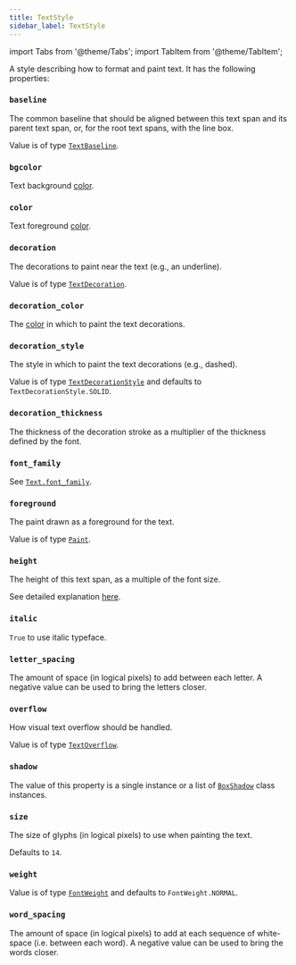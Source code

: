 ```yaml
---
title: TextStyle
sidebar_label: TextStyle
---
```

import Tabs from '@theme/Tabs';
import TabItem from '@theme/TabItem';

A style describing how to format and paint text. It has the following properties:

### `baseline`

The common baseline that should be aligned between this text span and its parent text span, or, for the root text spans,
with the line box.

Value is of type [`TextBaseline`](/docs/reference/types/textbaseline).

### `bgcolor`

Text background [color](/docs/reference/colors).

### `color`

Text foreground [color](/docs/reference/colors).

### `decoration`

The decorations to paint near the text (e.g., an underline).

Value is of type [`TextDecoration`](/docs/reference/types/textdecoration).

### `decoration_color`

The [color](/docs/reference/colors) in which to paint the text decorations.

### `decoration_style`

The style in which to paint the text decorations (e.g., dashed).

Value is of type [`TextDecorationStyle`](/docs/reference/types/textdecorationstyle) and defaults
to `TextDecorationStyle.SOLID`.

### `decoration_thickness`

The thickness of the decoration stroke as a multiplier of the thickness defined by the font.

### `font_family`

See [`Text.font_family`](/docs/controls/text#font_family).

### `foreground`

The paint drawn as a foreground for the text.

Value is of type [`Paint`](/docs/reference/types/paint).

### `height`

The height of this text span, as a multiple of the font size.

See detailed explanation [here](https://api.flutter.dev/flutter/painting/TextStyle/height.html).

### `italic`

`True` to use italic typeface.

### `letter_spacing`

The amount of space (in logical pixels) to add between each letter. A negative value can be used to bring the letters closer.

### `overflow`

How visual text overflow should be handled.

Value is of type [`TextOverflow`](/docs/reference/types/textoverflow).

### `shadow`

The value of this property is a single instance or a list of [`BoxShadow`](/docs/reference/types/boxshadow) class instances.

### `size`

The size of glyphs (in logical pixels) to use when painting the text.

Defaults to `14`.

### `weight`

Value is of type [`FontWeight`](/docs/reference/types/fontweight) and defaults to `FontWeight.NORMAL`.

### `word_spacing`

The amount of space (in logical pixels) to add at each sequence of white-space (i.e. between each word). A negative
value can be used to bring the words closer.
